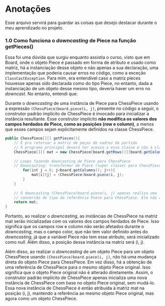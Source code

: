 
# Anotações

Esse arquivo servirá para guardar as coisas que desejo destacar durante o meu aprendizado no projeto.

### 1.0 Como funciona o *downcasting* de Piece na função getPieces()

Essa foi uma dúvida que surgiu enquanto assistia o curso, visto que em Board, onde o objeto Piece é passado em forma de atributo e usado como matriz, há a instanciação desse objeto e não apenas a sua declaração, uma implementação que poderia causar erros no código, como a exceção `ClassCastException`. Para mim, era entendível caso a matriz pieces houvesse apenas sido declarada como do tipo Piece, no entanto, dada a instanciação de um objeto desse mesmo tipo, deveria haver um erro no *downcast*. No entanto, entendi que:

Durante o *downcasting* de uma instância de Piece para ChessPiece usando a expressão `(ChessPiece)board.piece(i, j)`, presente no código a seguir, o construtor padrão implícito de ChessPiece é invocado para inicializar a instância resultante. Esse construtor implícito **não modifica os valores dos campos herdados de Piece, como as posições (row e column)**, a menos que esses campos sejam explicitamente definidos na classe ChessPiece.

```java
public ChessPiece[][] getPieces(){  
    // É pra retornar a matriz de peças de xadrez da partida  
    // O programa principal deverá ter acesso a essa classe e não à classe Piece, dado o desenvolvimento em camadas  
    ChessPiece[][] mat = new ChessPiece[board.getRows()][board.getColumns()];  
  
    // Loops fazendo downcasting de Piece para ChessPiece  
    // Downcasting: transformar de Piece (super classe) para ChessPiece (sub classe)    for(int i = 0;i< board.getRows();i++){  
        for(int j = 0; j<board.getColumns(); j++){  
            mat[i][j] = (ChessPiece)board.piece(i, j);  
        }  
    }  
  
    // O downcasting (ChessPiece)board.piece(i, j) apenas realiza uma  
    // conversão de tipo da referência Piece para ChessPiece. Ele não afeta os dados contidos na instância original.  
    return mat;  
}
```

Portanto, ao realizar o *downcasting*, as instâncias de ChessPiece na matriz mat serão inicializadas com os valores dos campos herdados de Piece. Isso significa que os campos row e column não serão afetados durante o *downcasting*,  mas o campo color, que não tem valor definido antes do *downcasting*, já que a variável Piece não tem esse atributo, será inicializado como *null*. Além disso, a posição dessa instância na matriz será (i, j).

Além disso, ao realizar o *downcasting* de um objeto Piece para um objeto ChessPiece usando `(ChessPiece)board.piece(i, j)`,  não há uma mudança direta do objeto Piece para ChessPiece. Em vez disso, há a obtenção de uma referência de ChessPiece para o mesmo objeto Piece original. Isso significa que o objeto Piece original não é alterado diretamente. Assim, o construtor padrão implícito de ChessPiece apenas inicializa uma nova instância de ChessPiece com base no objeto Piece original, sem mudá-lo. Essa nova instância de ChessPiece é então atribuída à matriz mat na posição (i, j), mantendo a referência ao mesmo objeto Piece original, mas agora como um objeto ChessPiece.